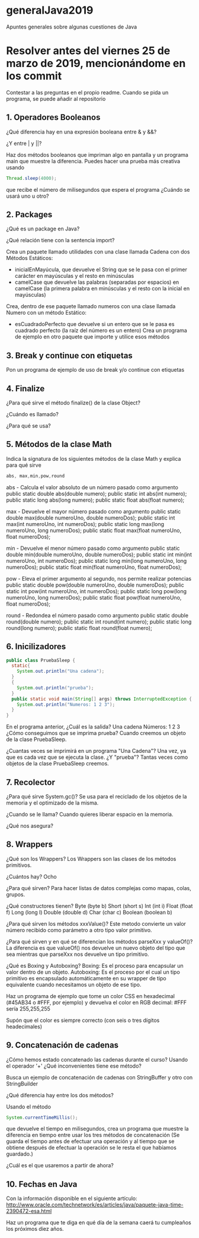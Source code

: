 # generalJava2019
Apuntes generales sobre algunas cuestiones de Java

# Resolver antes del viernes 25 de marzo de 2019, mencionándome en los commit
Contestar a las preguntas en el propio readme. Cuando se pida un programa, se puede añadir al repositorio

## 1. Operadores Booleanos

¿Qué diferencia hay en una expresión booleana entre & y &&?

¿Y entre | y ||?

Haz dos métodos booleanos que impriman algo en pantalla y un programa main que muestre la diferencia. Puedes hacer una prueba más creativa usando
```java
Thread.sleep(4000);
```
que recibe el número de milisegundos que espera el programa
¿Cuándo se usará uno u otro?



## 2. Packages

¿Qué es un package en Java?

¿Qué relación tiene con la sentencia import?

Crea un paquete llamado utilidades con una clase llamada Cadena con dos Métodos Estáticos:

* inicialEnMayúcula, que devuelve el String que se le pasa con el primer carácter en mayúsculas y el resto en minúsculas
* camelCase que devuelve las palabras (separadas por espacios) en camelCase (la primera palabra en minúsculas y el resto con la inicial en mayúsculas)

Crea, dentro de ese paquete llamado numeros con una clase llamada Numero con un  método Estático:

* esCuadradoPerfecto que devuelve si un entero que se le pasa es cuadrado perfecto (la raíz del número es un entero)
Crea un programa de ejemplo en otro paquete que importe y utilice esos métodos

## 3. Break y continue con etiquetas

Pon un programa de ejemplo de uso de break y/o continue con etiquetas

## 4. Finalize

¿Para qué sirve el método finalize() de la clase Object?

¿Cuándo es llamado?

¿Para qué se usa?

## 5. Métodos de la clase Math

Indica la signatura de los siguientes métodos de la clase Math y explica para qué sirve

```java
abs, max,min,pow,round
```
abs - Calcula el valor absoluto de un número pasado como argumento
public static double abs(double numero);
public static int abs(int numero);
public static long abs(long numero);
public static float abs(float numero);

max - Devuelve el mayor número pasado como argumento
public static double max(double numeroUno, double numeroDos);
public static int max(int numeroUno, int numeroDos);
public static long max(long numeroUno, long numeroDos);
public static float max(float numeroUno, float numeroDos);

min - Devuelve el menor número pasado como argumento
public static double min(double numeroUno, double numeroDos);
public static int min(int numeroUno, int numeroDos);
public static long min(long numeroUno, long numeroDos);
public static float min(float numeroUno, float numeroDos);

pow - Eleva el primer argumento al segundo, nos permite realizar potencias
public static double pow(double numeroUno, double numeroDos);
public static int pow(int numeroUno, int numeroDos);
public static long pow(long numeroUno, long numeroDos);
public static float pow(float numeroUno, float numeroDos);

round - Redondea el número pasado como argumento
public static double round(double numero);
public static int round(int numero);
public static long round(long numero);
public static float round(float numero);

## 6. Inicilizadores

```java
public class PruebaSleep {
  static{
    System.out.println("Una cadena");
  }
  {
    System.out.println("prueba");
  }
  public static void main(String[] args) throws InterruptedException {
    System.out.println("Numeros: 1 2 3");
  }
}
```
En el programa anterior, ¿Cuál es la salida?
Una cadena
Números: 1 2 3
¿Cómo conseguimos que se imprima prueba?
Cuando creemos un objeto de la clase PruebaSleep.

¿Cuantas veces se imprimirá en un programa "Una Cadena"?
Una vez, ya que es cada vez que se ejecuta la clase.
¿Y "prueba"?
Tantas veces como objetos de la clase PruebaSleep creemos.

## 7. Recolector
¿Para qué sirve System.gc()?
Se usa para el reciclado de los objetos de la memoria y el optimizado de la misma.

¿Cuando se le llama?
Cuando quieres liberar espacio en la memoria.

¿Qué nos asegura?


## 8. Wrappers
¿Qué son los Wrappers?
Los Wrappers son las clases de los métodos primitivos.

¿Cuántos hay?
Ocho

¿Para qué sirven?
Para hacer listas de datos complejas como mapas, colas, grupos.

¿Qué constructores tienen?
Byte (byte b)
Short (short s)
Int (int i)
Float (float f)
Long (long l)
Double (double d)
Char (char c)
Boolean (boolean b)

¿Para qué sirven los métodos xxxValue()?
Este metodo convierte un valor número recibido como parámetro a otro tipo valor primitivo.

¿Para qué sirven y en qué se diferencian los métodos parseXxx y valueOf()?
La diferencia es que valueOf() nos devuelve un nuevo objeto del tipo que sea
mientras que parseXxx nos devuelve un tipo primitivo.

¿Qué es Boxing y Autoboxing?
Boxing: Es el proceso para encapsular un valor dentro de un objeto.
Autoboxing: Es el proceso por el cual un tipo primitivo es encapsulado automáticamente
en su wrapper de tipo equivalente cuando necesitamos un objeto de ese tipo.

Haz un programa de ejemplo que tome un color CSS en hexadecimal (#45AB34 o #FFF, por ejemplo) y devuelva el color en RGB decimal: #FFF sería 255,255,255

Supón que el color es siempre correcto (con seis o tres dígitos headecimales)

## 9. Concatenación de cadenas
¿Cómo hemos estado concatenado las cadenas durante el curso?
Usando el operador '+'
¿Qué inconvenientes tiene ese método?

Busca un ejemplo de concatenación de cadenas con StringBuffer y otro con StringBuilder

¿Qué diferencia hay entre los dos métodos?

Usando el método 
```java
System.currentTimeMillis();
```
que devuelve el tiempo en milisegundos, crea un programa que muestre la diferencia en tiempo entre usar los tres métodos de concatenación (Se guarda el tiempo antes de efectuar una operación y al tiempo que se obtiene después de efectuar la operación se le resta el que habíamos guardado.)

¿Cuál es el que usaremos a partir de ahora?

## 10. Fechas en Java


Con la información disponible en el siguiente artículo:
http://www.oracle.com/technetwork/es/articles/java/paquete-java-time-2390472-esa.html



Haz un programa que te diga en qué día de la semana caerá tu cumpleaños los próximos diez años.
